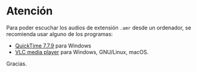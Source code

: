 # Atención

Para poder escuchar los audios de extensión `.amr` desde un ordenador, se recomienda usar alguno de los programas:

- [QuickTime 7.7.9](https://support.apple.com/downloads/quicktime) para Windows
- [VLC media player](https://get.videolan.org/vlc/3.0.1/win32/vlc-3.0.1-win32.exe) para Windows, GNU/Linux, macOS.

Gracias.
